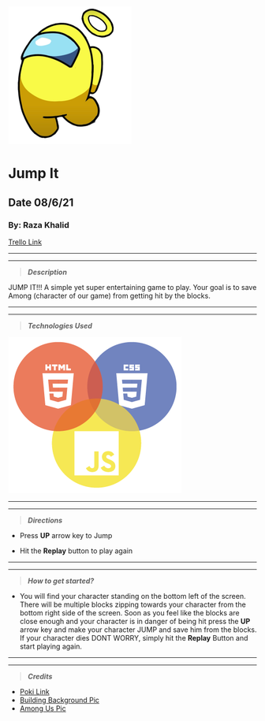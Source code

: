 ![Among](images/Angel_Jumping.png)
# Jump It
## Date 08/6/21
### By: Raza Khalid
[Trello Link](https://trello.com/b/0dqAKqf3/jacascript-game)

---
---


> ***Description*** 

JUMP IT!!! A simple yet super entertaining game to play. Your goal is to save Among (character of our game) from getting hit by the blocks.

---
---
> ***Technologies Used*** 

![Technologies](images/tech.png)

---
---
> ***Directions***

* Press **UP** arrow key to Jump 
<!-- ![UP](images/up.png) -->

* Hit the **Replay** button to play again 
<!-- ![replay](images/) -->

---
---
> ***How to get started?***
* You will find your character standing on the bottom left of the screen. There will be multiple blocks zipping towards your character from the bottom right side of the screen. Soon as you feel like the blocks are close enough and your character is in danger of being hit press the **UP** arrow key and make your character JUMP and save him from the blocks. If your character dies DONT WORRY, simply hit the **Replay** Button and start playing again. 

---
---

> ***Credits*** 
* [Poki Link](https://poki.com/en/g/dinosaur-game
"Dinosaur Game")
* [Building Background Pic](https://unsplash.com/s/photos/black-and-white-building) 
* [Among Us Pic](https://static.wikia.nocookie.net/gametoons-among-us/images/1/15/Angel_Jumping.png/revision/latest/scale-to-width-down/250?cb=20210410003939)




